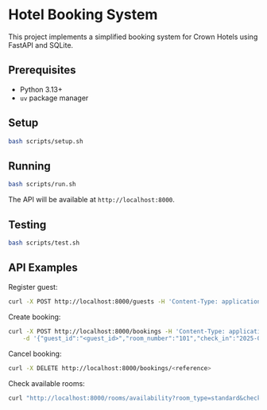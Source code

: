 # Hotel Booking System

This project implements a simplified booking system for Crown Hotels using FastAPI and SQLite.

## Prerequisites


 - Python 3.13+
- `uv` package manager


## Setup
```bash
bash scripts/setup.sh

```

## Running
```bash
bash scripts/run.sh
```

The API will be available at `http://localhost:8000`.

## Testing
```bash
bash scripts/test.sh
```

## API Examples
Register guest:
```bash
curl -X POST http://localhost:8000/guests -H 'Content-Type: application/json' -d '{"name":"Alice","age":30}'
```

Create booking:
```bash
curl -X POST http://localhost:8000/bookings -H 'Content-Type: application/json' \
    -d '{"guest_id":"<guest_id>","room_number":"101","check_in":"2025-01-01","check_out":"2025-01-05"}'
```

Cancel booking:
```bash
curl -X DELETE http://localhost:8000/bookings/<reference>
```

Check available rooms:
```bash
curl "http://localhost:8000/rooms/availability?room_type=standard&check_in=2025-01-01&check_out=2025-01-05"
```
